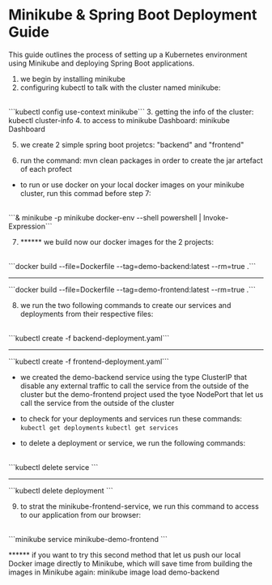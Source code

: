 # Minikube & Spring Boot Deployment Guide

This guide outlines the process of setting up a Kubernetes environment using Minikube and deploying Spring Boot applications.

1. we begin by installing minikube
2. configuring kubectl to talk with the cluster named minikube:
<br>
```kubectl config use-context minikube```
3. getting the info of the cluster: kubectl cluster-info
4. to access to minikube Dashboard: minikube Dashboard

5. we create 2 simple spring boot projetcs: "backend" and "frontend"

6. run the command: mvn clean packages in order to create the jar artefact of each profect

- to run or use docker on your local docker images on your minikube cluster, run this commad before step 7:
<br>
```& minikube -p minikube docker-env --shell powershell | Invoke-Expression```

7. ****** we build now our docker images for the 2 projects:
<br>
```docker build --file=Dockerfile --tag=demo-backend:latest --rm=true .```
<br><hr>
```docker build --file=Dockerfile --tag=demo-frontend:latest --rm=true .```

8. we run the two following commands to create our services and deployments from their respective files:
<br>
```kubectl create -f backend-deployment.yaml```<hr>
```kubectl create -f frontend-deployment.yaml```

-  we created the demo-backend service using the type ClusterIP that disable any external traffic to call the service from the outside of the cluster but the demo-frontend project used the tyoe NodePort that let us call the service from the outside of the cluster 

-  to check for your deployments and services run these commands:
```kubectl get deployments```
```kubectl get services```

-  to delete a deployment or service, we run the following commands:
<br>
```kubectl delete service <service_name>```<hr>
```kubectl delete deployment <deployment_name>```

9.  to strat the minikube-frontend-service, we run this command to access to our application from our browser:
<br>
```minikube service minikube-demo-frontend ```


****** if you want to try this second method that let us push our local Docker image directly to Minikube, which will save time from building the images in Minikube again: 
	minikube image load demo-backend
